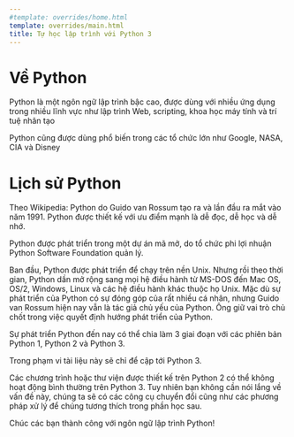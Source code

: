```yaml
---
#template: overrides/home.html
template: overrides/main.html
title: Tự học lập trình với Python 3
---
```

# Về Python 
Python là một ngôn ngữ lập trình bậc cao, được dùng với nhiều ứng dụng trong nhiều lĩnh vực như lập trình Web, scripting, khoa học máy tính và trí tuệ nhân tạo

Python cũng được dùng phổ biến trong các tổ chức lớn như Google, NASA, CIA và Disney

# Lịch sử Python
Theo Wikipedia:
Python do Guido van Rossum tạo ra và lần đầu ra mắt vào năm 1991. Python được thiết kế với ưu điểm mạnh là dễ đọc, dễ học và dễ nhớ. 

Python được phát triển trong một dự án mã mở, do tổ chức phi lợi nhuận Python Software Foundation quản lý.

Ban đầu, Python được phát triển để chạy trên nền Unix. Nhưng rồi theo thời gian, Python dần mở rộng sang mọi hệ điều hành từ MS-DOS đến Mac OS, OS/2, Windows, Linux và các hệ điều hành khác thuộc họ Unix. Mặc dù sự phát triển của Python có sự đóng góp của rất nhiều cá nhân, nhưng Guido van Rossum hiện nay vẫn là tác giả chủ yếu của Python. Ông giữ vai trò chủ chốt trong việc quyết định hướng phát triển của Python.

Sự phát triển Python đến nay có thể chia làm 3 giai đoạn với các phiên bản Python 1, Python 2 và Python 3.

Trong phạm vi tài liệu này sẽ chỉ để cập tới Python 3.

Các chương trình hoặc thư viện được thiết kế trên Python 2 có thể không hoạt động bình thường trên Python 3. Tuy nhiên bạn không cần nói lắng về vấn đề này, chúng ta sẽ có các công cụ chuyển đổi cũng như các phương pháp xử lý để chúng tương thích trong phần học sau.

Chúc các bạn thành công với ngôn ngữ lập trình Python!
